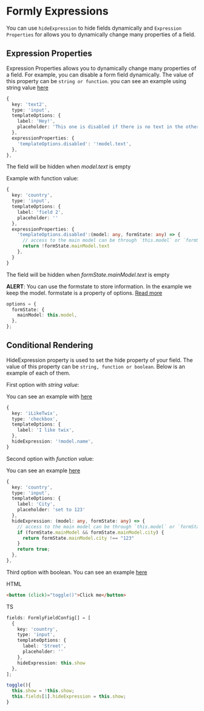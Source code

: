 # Formly Expressions

You can use `hideExpression` to hide fields dynamically and `Expression Properties` for allows you to dynamically change many properties of a field.

## Expression Properties

Expression Properties allows you to dynamically change many properties of a field.
For example, you can disable a form field dynamically. The value of this property can be `string or function`.
you can see an example using string value [here](https://stackblitz.com/edit/angular-formly-eehxjb?file=app/app.component.ts)

```typescript
{
  key: 'text2',
  type: 'input',
  templateOptions: {
    label: 'Hey!',
    placeholder: 'This one is disabled if there is no text in the other input',
  },
  expressionProperties: {
    'templateOptions.disabled': '!model.text',
  },
},
```
The field will be hidden when *model.text* is empty

Example with function value:

```typescript
{
  key: 'country',
  type: 'input',
  templateOptions: {
    label: 'field 2',
    placeholder: ''
  },
  expressionProperties: {
    'templateOptions.disabled':(model: any, formState: any) => {
      // access to the main model can be through `this.model` or `formState` or `model
      return !formState.mainModel.text
    },
  }
}
```

The field will be hidden when *formState.mainModel.text* is empty


**ALERT**: You can use the formstate to store information. In the example we keep the model. formstate is a property of options. [Read more](https://ngx-formly.github.io/ngx-formly/examples/form-options/form-state)

```typescript
options = {
  formState: {
    mainModel: this.model,
  },
};
```

## Conditional Rendering

HideExpression property is used to set the hide property of your field. The value of this property can be `string, function or boolean`. Below is an example of each of them.

First option with *string value*:

You can see an example with [here](https://stackblitz.com/edit/angular-formly-f79kb3?file=app/app.component.ts)
```typescript
{
  key: 'iLikeTwix',
  type: 'checkbox',
  templateOptions: {
    label: 'I like twix',
  },
  hideExpression: '!model.name',
}
```
Second option with *function valu*e:

You can see an example [here](https://stackblitz.com/edit/angular-formly-ndfcmz?file=app/app.component.ts)

```typescript
{
  key: 'country',
  type: 'input',
  templateOptions: {
    label: 'City',
    placeholder: 'set to 123'
  },
  hideExpression: (model: any, formState: any) => {
    // access to the main model can be through `this.model` or `formState` or `model
    if (formState.mainModel && formState.mainModel.city) {
      return formState.mainModel.city !== "123"
    }
    return true;
  },
},
```

Third option with boolean.  You can see an example [here](https://stackblitz.com/edit/angular-formly-dpyzb9?file=app/app.component.ts)

HTML
```html
<button (click)="toggle()">Click me</button>
```

TS
```typescript
fields: FormlyFieldConfig[] = [
  {
    key: 'country',
    type: 'input',
    templateOptions: {
      label: 'Street',
      placeholder: ''
    },
    hideExpression: this.show
  },
];

toggle(){
  this.show = !this.show;
  this.fields[1].hideExpression = this.show;
}
```
